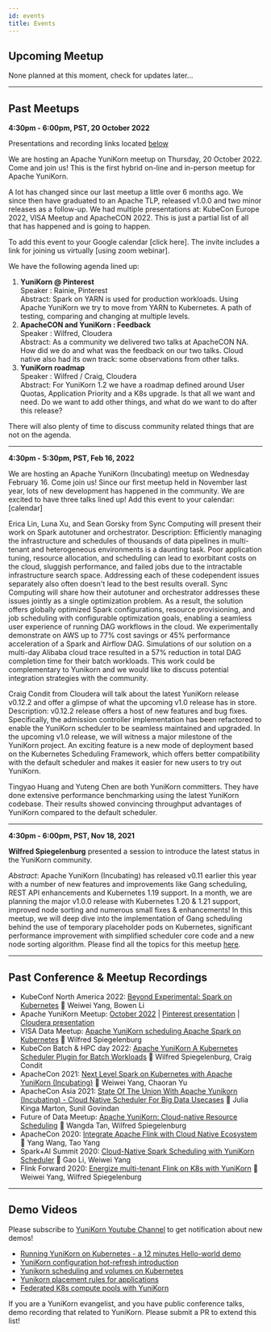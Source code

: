 ```yaml
---
id: events
title: Events
---
```


<!--
Licensed to the Apache Software Foundation (ASF) under one
or more contributor license agreements.  See the NOTICE file
distributed with this work for additional information
regarding copyright ownership.  The ASF licenses this file
to you under the Apache License, Version 2.0 (the
"License"); you may not use this file except in compliance
with the License.  You may obtain a copy of the License at

  http://www.apache.org/licenses/LICENSE-2.0

Unless required by applicable law or agreed to in writing,
software distributed under the License is distributed on an
"AS IS" BASIS, WITHOUT WARRANTIES OR CONDITIONS OF ANY
KIND, either express or implied.  See the License for the
specific language governing permissions and limitations
under the License.
-->

## Upcoming Meetup

None planned at this moment, check for updates later...

---
## Past Meetups

**4:30pm - 6:00pm, PST, 20 October 2022**

Presentations and recording links located [below](#past-conference--meetup-recordings)

We are hosting an Apache YuniKorn meetup on Thursday, 20 October 2022. Come and join us!
This is the first hybrid on-line and in-person meetup for Apache YuniKorn.

A lot has changed since our last meetup a little over 6 months ago.
We since then have graduated to an Apache TLP, released v1.0.0 and two minor releases as a follow-up.
We had multiple presentations at: KubeCon Europe 2022, VISA Meetup and ApacheCON 2022.
This is just a partial list of all that has happened and is going to happen.
 
To add this event to your Google calendar [click here].
The invite includes a link for joining us virtually [using zoom webinar].

We have the following agenda lined up:  
1. **YuniKorn @ Pinterest**  
Speaker : Rainie, Pinterest  
Abstract:
Spark on YARN is used for production workloads.
Using Apache YuniKorn we try to move from YARN to Kubernetes.
A path of testing, comparing and changing at multiple levels.
2. **ApacheCON and YuniKorn : Feedback**  
Speaker : Wilfred, Cloudera  
Abstract:
As a community we delivered two talks at ApacheCON NA.
How did we do and what was the feedback on our two talks.
Cloud native also had its own track: some observations from other talks.
3. **YuniKorn roadmap**  
Speaker : Wilfred / Craig, Cloudera  
Abstract:
For YuniKorn 1.2 we have a roadmap defined around User Quotas, Application Priority and a K8s upgrade. 
Is that all we want and need. Do we want to add other things, and what do we want to do after this release?  

There will also plenty of time to discuss community related things that are not on the agenda.

---
**4:30pm - 5:30pm, PST, Feb 16, 2022**

We are hosting an Apache YuniKorn (Incubating) meetup on Wednesday February 16. Come join us! Since our first meetup held in November last year, lots of new development has happened in the community. We are excited to have three talks lined up! Add this event to your calendar: [calendar]

Erica Lin, Luna Xu, and Sean Gorsky from Sync Computing will present their work on Spark autotuner and orchestrator.
Description:
Efficiently managing the infrastructure and schedules of thousands of data pipelines in multi-tenant and heterogeneous environments is a daunting task. Poor application tuning, resource allocation, and scheduling can lead to exorbitant costs on the cloud, sluggish performance, and failed jobs due to the intractable infrastructure search space. Addressing each of these codependent issues separately also often doesn't lead to the best results overall. Sync Computing will share how their autotuner and orchestrator addresses these issues jointly as a single optimization problem. As a result, the solution offers globally optimized Spark configurations, resource provisioning, and job scheduling with configurable optimization goals, enabling a seamless user experience of running DAG workflows in the cloud. We experimentally demonstrate on AWS up to 77% cost savings or 45% performance acceleration of a Spark and Airflow DAG. Simulations of our solution on a multi-day Alibaba cloud trace resulted in a 57% reduction in total DAG completion time for their batch workloads. This work could be complementary to Yunikorn and we would like to discuss potential integration strategies with the community.

Craig Condit from Cloudera will talk about the latest YuniKorn release v0.12.2 and offer a glimpse of what the upcoming v1.0 release has in store.
Description:
v0.12.2 release offers a host of new features and bug fixes. Specifically, the admission controller implementation has been refactored to enable the YuniKorn scheduler to be seamless maintained and upgraded. In the upcoming v1.0 release, we will witness a major milestone of the YuniKorn project. An exciting feature is a new mode of deployment based on the Kubernetes Scheduling Framework, which offers better compatibility with the default scheduler and makes it easier for new users to try out YuniKorn.

Tingyao Huang and Yuteng Chen are both YuniKorn committers. They have done extensive performance benchmarking using the latest YuniKorn codebase. Their results showed convincing throughput advantages of YuniKorn compared to the default scheduler.

---
**4:30pm - 6:00pm, PST, Nov 18, 2021**

**Wilfred Spiegelenburg** presented a session to introduce the latest status in the YuniKorn community.

_Abstract_: Apache YuniKorn (Incubating) has released v0.11 earlier this year with a number of new features and improvements
like Gang scheduling, REST API enhancements and Kubernetes 1.19 support. In a month, we are planning the major
v1.0.0 release with Kubernetes 1.20 & 1.21 support, improved node sorting and numerous small fixes & enhancements! In this meetup, we will deep dive into the implementation of Gang scheduling behind the use of temporary
placeholder pods on Kubernetes, significant performance improvement with simplified scheduler core code and
a new node sorting algorithm. Please find all the topics for this meetup [here](https://drive.google.com/file/d/1cbT3i6_kSvrvlj4M7OyNIvXohVrGRiEl/view?usp=sharing). 

----

## Past Conference & Meetup Recordings

- KubeConf North America 2022: [Beyond Experimental: Spark on Kubernetes](https://www.youtube.com/watch?v=u7htKIiK75c) :busts_in_silhouette:  Weiwei Yang, Bowen Li
- Apache YuniKorn Meetup: [October 2022](https://youtu.be/l76NByMersg) | [Pinterest presentation](https://drive.google.com/file/d/1sSXRNx_ndk4mWaCICjtbddjoSUYN9TV7/view?usp=sharing) | [Cloudera presentation](https://drive.google.com/file/d/14jqfDNpCTTQr0R2ZBrghn-WGFBR89KI7/view?usp=sharing)
- VISA Data Meetup: [Apache YuniKorn scheduling Apache Spark on Kubernetes](https://web.cvent.com/event/9ceb73f1-4ce7-480e-95ed-fe65dea09cc4/websitePage:e6b9cca5-1c3b-4b7a-99e7-62c045b1ce26?i=bn_TynKrfUao8DzBYW3XwA&locale=en-US) :busts_in_silhouette: Wilfred Spiegelenburg
- KubeCon Batch & HPC day 2022: [Apache YuniKorn A Kubernetes Scheduler Plugin for Batch Workloads](https://www.youtube.com/watch?v=cQD_jwA4fqo) :busts_in_silhouette: Wilfred Spiegelenburg, Craig Condit 
- ApacheCon 2021: [Next Level Spark on Kubernetes with Apache YuniKorn (Incubating)](https://youtu.be/gOST-iT-hj8) :busts_in_silhouette: Weiwei Yang, Chaoran Yu
- ApacheCon Asia 2021: [State Of The Union With Apache Yunikorn (Incubating) - Cloud Native Scheduler For Big Data Usecases](https://www.youtube.com/watch?v=c9UYxzqVMeg)  :busts_in_silhouette: Julia Kinga Marton, Sunil Govindan
- Future of Data Meetup: [Apache YuniKorn: Cloud-native Resource Scheduling](https://www.youtube.com/watch?v=j-6ehu6GrwE) :busts_in_silhouette: Wangda Tan, Wilfred Spiegelenburg
- ApacheCon 2020: [Integrate Apache Flink with Cloud Native Ecosystem](https://youtu.be/4hghJCuZk5M) :busts_in_silhouette: Yang Wang, Tao Yang
- Spark+AI Summit 2020: [Cloud-Native Spark Scheduling with YuniKorn Scheduler](https://www.youtube.com/embed/ZA6aPZ9r9wA) :busts_in_silhouette: Gao Li, Weiwei Yang
- Flink Forward 2020: [Energize multi-tenant Flink on K8s with YuniKorn](https://www.youtube.com/embed/NemFKL0kK9U) :busts_in_silhouette: Weiwei Yang, Wilfred Spiegelenburg


---
## Demo Videos

Please subscribe to [YuniKorn Youtube Channel](https://www.youtube.com/channel/UCDSJ2z-lEZcjdK27tTj_hGw) to get notification about new demos!
- [Running YuniKorn on Kubernetes - a 12 minutes Hello-world demo](https://www.youtube.com/watch?v=cCHVFkbHIzo)
- [YuniKorn configuration hot-refresh introduction](https://www.youtube.com/watch?v=3WOaxoPogDY)
- [Yunikorn scheduling and volumes on Kubernetes](https://www.youtube.com/watch?v=XDrjOkMp3k4)
- [Yunikorn placement rules for applications](https://www.youtube.com/watch?v=DfhJLMjaFH0)
- [Federated K8s compute pools with YuniKorn](https://www.youtube.com/watch?v=l7Ydg_ZGZw0&t)

If you are a YuniKorn evangelist, and you have public conference talks, demo recording that related to YuniKorn.
Please submit a PR to extend this list!
